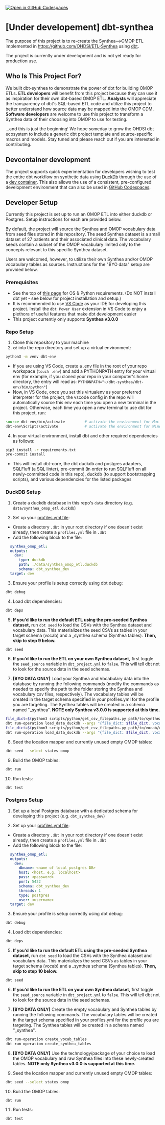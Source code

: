 [![Open in GitHub Codespaces](https://github.com/codespaces/badge.svg)](https://codespaces.new/OHDSI/dbt-synthea)

# [Under developement] dbt-synthea

The purpose of this project is to re-create the Synthea-->OMOP ETL implemented in <https://github.com/OHDSI/ETL-Synthea> using [dbt](https://github.com/dbt-labs/dbt-core).

The project is currently under development and is not yet ready for production use.

## Who Is This Project For?

We built dbt-synthea to demonstrate the power of dbt for building OMOP ETLs.  **ETL developers** will benefit from this project because they can use it as inspiration for their own dbt-based OMOP ETL.  **Analysts** will appreciate the transparency of dbt's SQL-based ETL code and utilize this project to better understand how source data may be mapped into the OMOP CDM.  **Software developers** are welcome to use this project to transform a Synthea data of their choosing into OMOP to use for testing.

...and this is just the beginning!  We hope someday to grow the OHDSI dbt ecosystem to include a generic dbt project template and source-specific macros and models.  Stay tuned and please reach out if you are interested in contributing.

## Devcontainer development

The project supports quick experimentation for developers wishing to test the entire dbt workflow on synthetic data using [DuckDb](https://duckdb.org/) through the use of a [dev container](https://containers.dev/).
This also allows the use of a consistent, pre-configured development environment that can also be used in [GitHub Codespaces](https://github.com/features/codespaces).

## Developer Setup

Currently this project is set up to run an OMOP ETL into either duckdb or Postgres.  Setup instructions for each are provided below.

By default, the project will source the Synthea and OMOP vocabulary data from seed files stored in this repository.  The seed Synthea dataset is a small dataset of 27 patients and their associated clinical data.  The vocabulary seeds contain a subset of the OMOP vocabulary limited only to the concepts relevant to this specific Synthea dataset.

Users are welcomed, however, to utilize their own Synthea and/or OMOP vocabulary tables as sources.  Instructions for the "BYO data" setup are provided below.

### Prerequisites

- See the top of [this page](https://docs.getdbt.com/docs/core/pip-install) for OS & Python requirements.  (Do NOT install dbt yet - see below for project installation and setup.)
- It is recommended to use [VS Code](https://code.visualstudio.com/) as your IDE for developing this project.  Install the `dbt Power User` extension in VS Code to enjoy a plethora of useful features that make dbt development easier
- This project currently only supports **Synthea v3.0.0**

### Repo Setup

 1. Clone this repository to your machine
 2. `cd` into the repo directory and set up a virtual environment:

 ```bash
 python3 -m venv dbt-env
 ```

- If you are using VS Code, create a .env file in  the root of your repo workspace (`touch .env`) and add a PYTHONPATH entry for your virtual env (for example, if you cloned your repo in your computer's home directory, the entry will read as: `PYTHONPATH="~/dbt-synthea/dbt-env/bin/python"`)
- Now, in VS Code, once you set this virtualenv as your preferred interpreter for the project, the vscode config in the repo will automatically source this env each time you open a new terminal in the project.  Otherwise, each time you open a new terminal to use dbt for this project, run:

```bash
source dbt-env/bin/activate         # activate the environment for Mac and Linux OR
dbt-env\Scripts\activate            # activate the environment for Windows
```

 4. In your virtual environment, install dbt and other required dependencies as follows:

```bash
pip3 install -r requirements.txt
pre-commit install
```

- This will install dbt-core, the dbt duckdb and postgres adapters, SQLFluff (a SQL linter),  pre-commit (in order to run SQLFluff on all newly-committed code in this repo), duckdb (to support bootstrapping scripts), and various dependencies for the listed packages

### DuckDB Setup

 1. Create a duckdb database in this repo's `data` directory (e.g. `data/synthea_omop_etl.duckdb`)

 2. Set up your [profiles.yml file](https://docs.getdbt.com/docs/core/connect-data-platform/profiles.yml):

- Create a directory `.dbt` in your root directory if one doesn't exist already, then create a `profiles.yml` file in `.dbt`
- Add the following block to the file:

```yaml
  synthea_omop_etl:
  outputs:
    dev:
      type: duckdb
      path: ./data/synthea_omop_etl.duckdb
      schema: dbt_synthea_dev
  target: dev
```

 3. Ensure your profile is setup correctly using dbt debug:

```bash
dbt debug
```

 4. Load dbt dependencies:

```bash
dbt deps
```

 5. **If you'd like to run the default ETL using the pre-seeded Synthea dataset,** run `dbt seed` to load the CSVs with the Synthea dataset and vocabulary data. This materializes the seed CSVs as tables in your target schema (vocab) and a _synthea schema (Synthea tables).  **Then, skip to step 9 below.**

```bash
dbt seed
```

 6. **If you'd like to run the ETL on your own Synthea dataset,** first toggle the `seed_source` variable in `dbt_project.yml` to `false`. This will tell dbt not to look for the source data in the seed schemas.

 7. **[BYO DATA ONLY]** Load your Synthea and Vocabulary data into the database by running the following commands (modify the commands as needed to specify the path to the folder storing the Synthea and vocabulary csv files, respectively).  The vocabulary tables will be created in the target schema specified in your profiles.yml for the profile you are targeting.  The Synthea tables will be created in a schema named "<target schema>_synthea".  **NOTE only Synthea v3.0.0 is supported at this time.**

``` bash
file_dict=$(python3 scripts/python/get_csv_filepaths.py path/to/synthea/csvs)
dbt run-operation load_data_duckdb --args "{file_dict: $file_dict, vocab_tables: false}"
file_dict=$(python3 scripts/python/get_csv_filepaths.py path/to/vocab/csvs)
dbt run-operation load_data_duckdb --args "{file_dict: $file_dict, vocab_tables: true}"
```

 8. Seed the location mapper and currently unused empty OMOP tables:

```bash
dbt seed --select states omop
```

 9. Build the OMOP tables:

```bash
dbt run
```

 10. Run tests:

```bash
dbt test
```

### Postgres Setup

 1. Set up a local Postgres database with a dedicated schema for developing this project (e.g. `dbt_synthea_dev`)

 2. Set up your [profiles.yml file](https://docs.getdbt.com/docs/core/connect-data-platform/profiles.yml):

- Create a directory `.dbt` in your root directory if one doesn't exist already, then create a `profiles.yml` file in `.dbt`
- Add the following block to the file:

```yaml
  synthea_omop_etl:
  outputs:
    dev:
      dbname: <name of local postgres DB>
      host: <host, e.g. localhost>
      pass: <password>
      port: 5432
      schema: dbt_synthea_dev
      threads: 1
      type: postgres
      user: <username>
  target: dev
```

 3. Ensure your profile is setup correctly using dbt debug:

```bash
dbt debug
```

 4. Load dbt dependencies:

```bash
dbt deps
```

 5. **If you'd like to run the default ETL using the pre-seeded Synthea dataset,** run `dbt seed` to load the CSVs with the Synthea dataset and vocabulary data. This materializes the seed CSVs as tables in your target schema (vocab) and a _synthea schema (Synthea tables).  **Then, skip to step 10 below.**

```bash
dbt seed
```

 6. **If you'd like to run the ETL on your own Synthea dataset,** first toggle the `seed_source` variable in `dbt_project.yml` to `false`. This will tell dbt not to look for the source data in the seed schemas.

 7. **[BYO DATA ONLY]** Create the empty vocabulary and Synthea tables by running the following commands.  The vocabulary tables will be created in the target schema specified in your profiles.yml for the profile you are targeting.  The Synthea tables will be created in a schema named "<target schema>_synthea".

``` bash
dbt run-operation create_vocab_tables
dbt run-operation create_synthea_tables
```

 8. **[BYO DATA ONLY]** Use the technology/package of your choice to load the OMOP vocabulary and raw Synthea files into these newly-created tables. **NOTE only Synthea v3.0.0 is supported at this time.**

 9. Seed the location mapper and currently unused empty OMOP tables:

```bash
dbt seed --select states omop
```

 10. Build the OMOP tables:

```bash
dbt run
```

 11. Run tests:

```bash
dbt test
```

